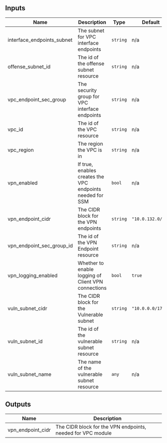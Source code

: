 ## Inputs

| Name | Description | Type | Default |
|------|-------------|------|---------|
| interface\_endpoints\_subnet | The subnet for VPC interface endpoints | `string` | n/a |
| offense\_subnet\_id | The id of the offense subnet resource | `string` | n/a |
| vpc\_endpoint\_sec\_group | The security group for VPC interface endpoints | `string` | n/a |
| vpc\_id | The id of the VPC resource | `string` | n/a |
| vpc\_region | The region the VPC is in | `string` | n/a |
| vpn\_enabled | If true, enables creates the VPC endpoints needed for SSM | `bool` | n/a |
| vpn\_endpoint\_cidr | The CIDR block for the VPN endpoints | `string` | `"10.0.132.0/22"` |
| vpn\_endpoint\_sec\_group\_id | The id of the VPN Endpoint resource | `string` | n/a |
| vpn\_logging\_enabled | Whether to enable logging of Client VPN connections | `bool` | `true` |
| vuln\_subnet\_cidr | The CIDR block for the Vulnerable subnet | `string` | `"10.0.0.0/17"` |
| vuln\_subnet\_id | The id of the vulnerable subnet resource | `string` | n/a |
| vuln\_subnet\_name | The name of the vulnerable subnet resource | `any` | n/a |

## Outputs

| Name | Description |
|------|-------------|
| vpn\_endpoint\_cidr | The CIDR block for the VPN endpoints, needed for VPC module |
